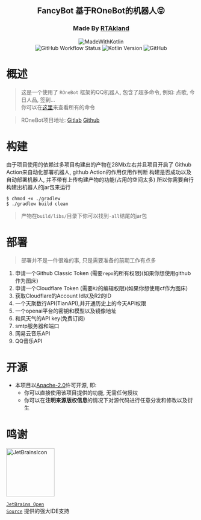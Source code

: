 <div align="center">

<h2>FancyBot 基于ROneBot的机器人😝</h2>

<h3>Made By <a href="https://github.com/RTAkland">RTAkland</a></h3>

<img src="https://static.rtast.cn/static/kotlin/made-with-kotlin.svg" alt="MadeWithKotlin">

<br>
<img alt="GitHub Workflow Status" src="https://img.shields.io/github/actions/workflow/status/RTAkland/FancyBot/main.yml">
<img alt="Kotlin Version" src="https://img.shields.io/badge/Kotlin-2.0.10-pink?logo=kotlin">
<img alt="GitHub" src="https://img.shields.io/github/license/RTAkland/FancyBot?logo=apache">

</div>

# 概述

> 这是一个使用了 `ROneBot` 框架的QQ机器人, 包含了超多命令, 例如: 点歌, 今日人品, 签到...  
> 你可以在[这里](src/main/kotlin/cn/rtast/fancybot/commands/)来查看所有的命令

> ROneBot项目地址: [Gitlab](https://repo.rtast.cn/RTAkland/ronebot) [Github](https://github.com/RTAkland/ROneBot)

# 构建

由于项目使用的依赖过多项目构建出的产物在28Mb左右并且项目开启了
Github Action来自动化部署机器人, github Action的作用仅用作判断
构建是否成功以及自动部署机器人, 并不带有上传构建产物的功能(占用的空间太多)
所以你需要自行构建出机器人的jar包来运行

```shell
$ chmod +x ./gradlew
$ ./gradlew build clean
```

> 产物在`build/libs/`目录下你可以找到`-all`结尾的jar包

# 部署

> 部署并不是一件很难的事, 只是需要准备的前期工作有点多

1. 申请一个Github Classic Token (需要`repo`的所有权限)(如果你想使用github作为图床)
2. 申请一个Cloudflare Token (需要`R2`的编辑权限)(如果你想使用cf作为图床)
3. 获取Cloudflare的Account Id以及R2的ID
4. 一个天聚数行API(TianAPI),并开通历史上的今天API权限
5. 一个openai平台的密钥和模型以及镜像地址
6. 和风天气的API key(免费订阅)
7. smtp服务器和端口
8. 网易云音乐API
9. QQ音乐API

# 开源

- 本项目以[Apache-2.0](./LICENSE)许可开源, 即:
    - 你可以直接使用该项目提供的功能, 无需任何授权
    - 你可以在**注明来源版权信息**的情况下对源代码进行任意分发和修改以及衍生

# 鸣谢

<div>

<img src="https://resources.jetbrains.com/storage/products/company/brand/logos/jetbrains.png" alt="JetBrainsIcon" width="128">

<a href="https://www.jetbrains.com/opensource/"><code>JetBrains Open Source</code></a> 提供的强大IDE支持

</div>